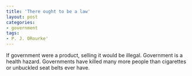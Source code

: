 ```yaml
---
title: 'There ought to be a law'
layout: post
categories:
- government
tags:
- P. J. ORourke'
---
```


If government were a product, selling it would be illegal. Government is a health hazard. Governments have killed many more people than cigarettes or unbuckled seat belts ever have.